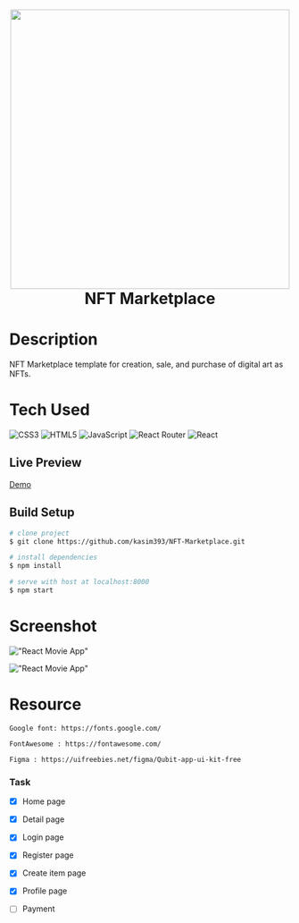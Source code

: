 <div align="center">
      <h1> <img src="https://www.thewindowsclub.com/wp-content/uploads/2021/03/Etherium.png" width="500px"><br/>NFT Marketplace</h1>
     </div>

# Description
NFT Marketplace template for creation, sale, and purchase of digital art as NFTs.


# Tech Used
 ![CSS3](https://img.shields.io/badge/css3-%231572B6.svg?style=for-the-badge&logo=css3&logoColor=white) ![HTML5](https://img.shields.io/badge/html5-%23E34F26.svg?style=for-the-badge&logo=html5&logoColor=white) ![JavaScript](https://img.shields.io/badge/javascript-%23323330.svg?style=for-the-badge&logo=javascript&logoColor=%23F7DF1E) ![React Router](https://img.shields.io/badge/React_Router-CA4245?style=for-the-badge&logo=react-router&logoColor=white) ![React](https://img.shields.io/badge/react-%2320232a.svg?style=for-the-badge&logo=react&logoColor=%2361DAFB)
      
## Live Preview
[Demo](https://nft-marketplace-ui.netlify.app/)

## Build Setup

``` bash
# clone project
$ git clone https://github.com/kasim393/NFT-Marketplace.git

# install dependencies
$ npm install

# serve with host at localhost:8000
$ npm start
```

# Screenshot
!["React Movie App"](https://raw.githubusercontent.com/kasim393/NFT-Marketplace/main/src/assets/ss1.png)

!["React Movie App"](https://raw.githubusercontent.com/kasim393/NFT-Marketplace/main/src/assets/ss4.png)

# Resource

    Google font: https://fonts.google.com/
    
    FontAwesome : https://fontawesome.com/
    
    Figma : https://uifreebies.net/figma/Qubit-app-ui-kit-free
    

### Task
- [x] Home page
- [x] Detail page
- [x] Login page
- [x] Register page
- [x] Create item page
- [x] Profile page
- [ ] Payment

 

